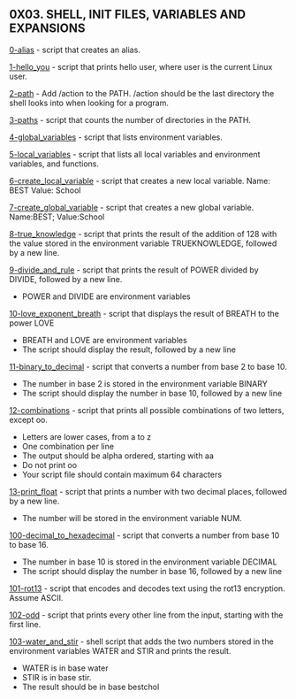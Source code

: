 ## 0X03. SHELL, INIT FILES, VARIABLES AND EXPANSIONS

[0-alias](./0-alias) - script that creates an alias.

[1-hello_you](./1-hello_you) - script that prints hello user, where user is the current Linux user.

[2-path](./2-path) - Add /action to the PATH. /action should be the last directory the shell looks into when looking for a program.

[3-paths](./3-paths) - script that counts the number of directories in the PATH.

[4-global_variables](./4-global_variables) - script that lists environment variables.

[5-local_variables](./5-local_variables) - script that lists all local variables and environment variables, and functions.

[6-create_local_variable](./6-create_local_variable) - script that creates a new local variable. Name: BEST Value: School

[7-create_global_variable](./7-create_global_variable) - script that creates a new global variable. Name:BEST; Value:School

[8-true_knowledge](./8-true_knowledge) - script that prints the result of the addition of 128 with the value stored in the environment variable TRUEKNOWLEDGE, followed by a new line.

[9-divide_and_rule](./9-divide_and_rule) - script that prints the result of POWER divided by DIVIDE, followed by a new line.
 * POWER and DIVIDE are environment variables

[10-love_exponent_breath](./10-love_exponent_breath) - script that displays the result of BREATH to the power LOVE
 * BREATH and LOVE are environment variables
 * The script should display the result, followed by a new line

[11-binary_to_decimal](./11-binary_to_decimal) - script that converts a number from base 2 to base 10.
 * The number in base 2 is stored in the environment variable BINARY
 * The script should display the number in base 10, followed by a new line

[12-combinations](./12-combinations) - script that prints all possible combinations of two letters, except oo.
 * Letters are lower cases, from a to z
 * One combination per line
 * The output should be alpha ordered, starting with aa
 * Do not print oo
 * Your script file should contain maximum 64 characters

[13-print_float](./13-print_float) - script that prints a number with two decimal places, followed by a new line.
 * The number will be stored in the environment variable NUM.

[100-decimal_to_hexadecimal](./100-decimal_to_hexadecimal) - script that converts a number from base 10 to base 16.
 * The number in base 10 is stored in the environment variable DECIMAL
 * The script should display the number in base 16, followed by a new line

[101-rot13](./101-rot13) - script that encodes and decodes text using the rot13 encryption. Assume ASCII.

[102-odd](./102-odd) - script that prints every other line from the input, starting with the first line.

[103-water_and_stir](./103-water_and_stir) - shell script that adds the two numbers stored in the environment variables WATER and STIR and prints the result.
 * WATER is in base water
 * STIR is in base stir.
 * The result should be in base bestchol


